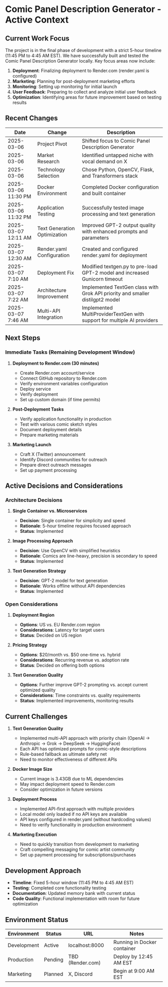 # Comic Panel Description Generator - Active Context

## Current Work Focus

The project is in the final phase of development with a strict 5-hour timeline (11:45 PM to 4:45 AM EST). We have successfully built and tested the Comic Panel Description Generator locally. Key focus areas now include:

1. **Deployment**: Finalizing deployment to Render.com (render.yaml is configured)
2. **Marketing**: Planning for post-deployment marketing efforts
3. **Monitoring**: Setting up monitoring for initial launch
4. **User Feedback**: Preparing to collect and analyze initial user feedback
5. **Optimization**: Identifying areas for future improvement based on testing results

## Recent Changes

| Date | Change | Description |
|------|--------|-------------|
| 2025-03-06 | Project Pivot | Shifted focus to Comic Panel Description Generator |
| 2025-03-06 | Market Research | Identified untapped niche with vocal demand on X |
| 2025-03-06 | Technology Selection | Chose Python, OpenCV, Flask, and Transformers stack |
| 2025-03-06 11:30 PM | Docker Environment | Completed Docker configuration and built container |
| 2025-03-06 11:32 PM | Application Testing | Successfully tested image processing and text generation |
| 2025-03-07 12:11 AM | Text Generation Optimization | Improved GPT-2 output quality with enhanced prompts and parameters |
| 2025-03-07 12:30 AM | Render.yaml Configuration | Created and configured render.yaml for deployment |
| 2025-03-07 7:10 AM | Deployment Fix | Modified textgen.py to pre-load GPT-2 model and increased Gunicorn timeout |
| 2025-03-07 7:22 AM | Architecture Improvement | Implemented TextGen class with Grok API priority and smaller distilgpt2 model |
| 2025-03-07 7:46 AM | Multi-API Integration | Implemented MultiProviderTextGen with support for multiple AI providers |

## Next Steps

### Immediate Tasks (Remaining Development Window)

1. **Deployment to Render.com (30 minutes)**
   - Create Render.com account/service
   - Connect GitHub repository to Render.com
   - Verify environment variables configuration
   - Deploy service
   - Verify deployment
   - Set up custom domain (if time permits)

2. **Post-Deployment Tasks**
   - Verify application functionality in production
   - Test with various comic sketch styles
   - Document deployment details
   - Prepare marketing materials

3. **Marketing Launch**
   - Craft X (Twitter) announcement
   - Identify Discord communities for outreach
   - Prepare direct outreach messages
   - Set up payment processing

## Active Decisions and Considerations

### Architecture Decisions

1. **Single Container vs. Microservices**
   - **Decision**: Single container for simplicity and speed
   - **Rationale**: 5-hour timeline requires focused approach
   - **Status**: Implemented

2. **Image Processing Approach**
   - **Decision**: Use OpenCV with simplified heuristics
   - **Rationale**: Comics are line-heavy, precision is secondary to speed
   - **Status**: Implemented

3. **Text Generation Strategy**
   - **Decision**: GPT-2 model for text generation
   - **Rationale**: Works offline without API dependencies
   - **Status**: Implemented

### Open Considerations

1. **Deployment Region**
   - **Options**: US vs. EU Render.com region
   - **Considerations**: Latency for target users
   - **Status**: Decided on US region

2. **Pricing Strategy**
   - **Options**: $20/month vs. $50 one-time vs. hybrid
   - **Considerations**: Recurring revenue vs. adoption rate
   - **Status**: Decided on offering both options

3. **Text Generation Quality**
   - **Options**: Further improve GPT-2 prompting vs. accept current optimized quality
   - **Considerations**: Time constraints vs. quality requirements
   - **Status**: Implemented improvements, monitoring results

## Current Challenges

1. **Text Generation Quality**
   - Implemented multi-API approach with priority chain (OpenAI → Anthropic → Grok → DeepSeek → HuggingFace)
   - Each API has optimized prompts for comic-style descriptions
   - Rule-based fallback as ultimate safety net
   - Need to monitor effectiveness of different APIs

2. **Docker Image Size**
   - Current image is 3.43GB due to ML dependencies
   - May impact deployment speed to Render.com
   - Consider optimization in future versions

3. **Deployment Process**
   - Implemented API-first approach with multiple providers
   - Local model only loaded if no API keys are available
   - API keys configured in render.yaml (without hardcoding values)
   - Need to verify functionality in production environment

4. **Marketing Execution**
   - Need to quickly transition from development to marketing
   - Craft compelling messaging for comic artist community
   - Set up payment processing for subscriptions/purchases

## Development Approach

- **Timeline**: Fixed 5-hour window (11:45 PM to 4:45 AM EST)
- **Testing**: Completed core functionality testing
- **Documentation**: Updated memory bank with current status
- **Code Quality**: Functional implementation with room for future optimization

## Environment Status

| Environment | Status | URL | Notes |
|-------------|--------|-----|-------|
| Development | Active | localhost:8000 | Running in Docker container |
| Production | Pending | TBD (Render.com) | Deploy by 12:45 AM EST |
| Marketing | Planned | X, Discord | Begin at 9:00 AM EST |
